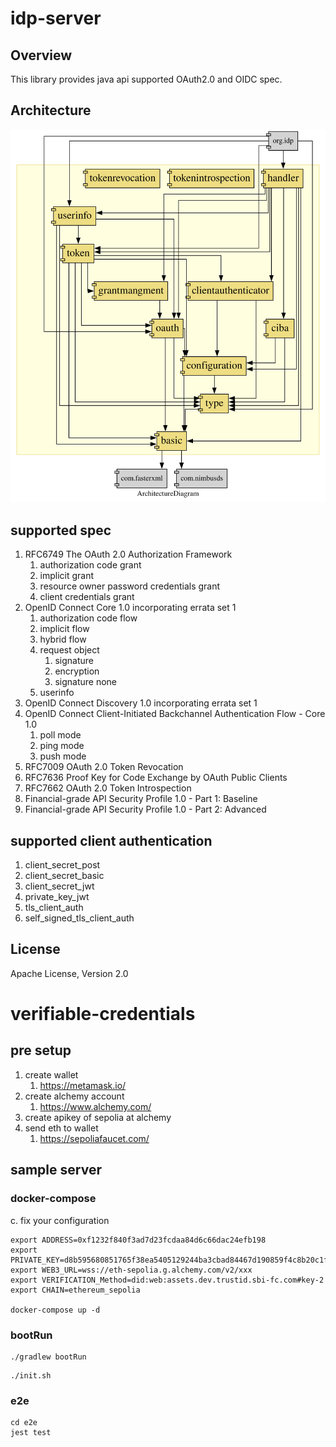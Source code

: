 # idp-server

## Overview
This library provides java api supported OAuth2.0 and OIDC spec.


## Architecture

![architecture](./architecture.svg)

## supported spec

1. RFC6749 The OAuth 2.0 Authorization Framework
   1. authorization code grant
   2. implicit grant
   3. resource owner password credentials grant
   4. client credentials grant
2. OpenID Connect Core 1.0 incorporating errata set 1
   1. authorization code flow
   2. implicit flow
   3. hybrid flow
   4. request object
      1. signature
      2. encryption
      3. signature none
   5. userinfo
3. OpenID Connect Discovery 1.0 incorporating errata set 1
4. OpenID Connect Client-Initiated Backchannel Authentication Flow - Core 1.0
   1. poll mode
   2. ping mode
   3. push mode
5. RFC7009 OAuth 2.0 Token Revocation
6. RFC7636 Proof Key for Code Exchange by OAuth Public Clients
7. RFC7662 OAuth 2.0 Token Introspection
8. Financial-grade API Security Profile 1.0 - Part 1: Baseline
9. Financial-grade API Security Profile 1.0 - Part 2: Advanced

## supported client authentication

1. client_secret_post
2. client_secret_basic
3. client_secret_jwt
4. private_key_jwt
5. tls_client_auth
6. self_signed_tls_client_auth

## License

Apache License, Version 2.0

# verifiable-credentials

## pre setup

1. create wallet
   1. https://metamask.io/
2. create alchemy account
   1. https://www.alchemy.com/
3. create apikey of sepolia at alchemy
4. send eth to wallet
   1. https://sepoliafaucet.com/


## sample server

### docker-compose

c. fix your configuration
```shell
export ADDRESS=0xf1232f840f3ad7d23fcdaa84d6c66dac24efb198
export PRIVATE_KEY=d8b595680851765f38ea5405129244ba3cbad84467d190859f4c8b20c1ff6c75
export WEB3_URL=wss://eth-sepolia.g.alchemy.com/v2/xxx
export VERIFICATION_Method=did:web:assets.dev.trustid.sbi-fc.com#key-2
export CHAIN=ethereum_sepolia

docker-compose up -d
```

### bootRun

```shell
./gradlew bootRun
```

```shell
./init.sh
```

### e2e

```shell
cd e2e
jest test
```
